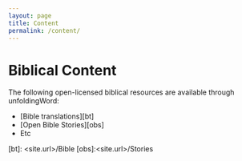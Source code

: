 ```yaml
---
layout: page
title: Content
permalink: /content/
---
```


# Biblical Content

The following open-licensed biblical resources are available through unfoldingWord:

* [Bible translations][bt]
* [Open Bible Stories][obs]
* Etc

[bt]: <site.url>/Bible
[obs]:<site.url>/Stories
